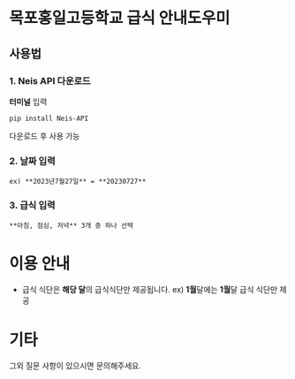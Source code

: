 # 목포홍일고등학교 급식 안내도우미
## 사용법
### 1. **Neis API** 다운로드

**터미널** 입력

```pip install Neis-API```

다운로드 후 사용 가능


### 2. **날짜** 입력

```ex) **2023년7월27일** = **20230727**```


### 3. **급식** 입력

```**아침, 점심, 저녁** 3개 중 하나 선택```


# 이용 안내
- 급식 식단은 **해당 달**의 급식식단만 제공됩니다. ex) **1월**달에는 **1월**달 급식 식단만 제공

# 기타
그외 질문 사항이 있으시면 문의해주세요.

